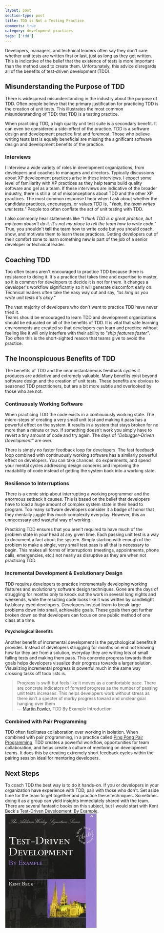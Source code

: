 ```yaml
---
layout: post
section-type: post
title: TDD is Not a Testing Practice 
comments: true
category: development practices
tags: ['tdd']
---
```


Developers, managers, and technical leaders often say they don't care whether unit tests are written first or last, just as long as they get written. This is indicative of the belief that the existence of tests is more important than the method used to create them. Unfortunately, this advice disregards all of the benefits of test-driven development (TDD). 

## Misunderstanding the Purpose of TDD 

There is widespread misunderstanding in the industry about the purpose of TDD. Often people believe that the primary justification for practicing TDD is the creation of unit tests. This illustrates the most common misunderstanding of TDD: that TDD is a testing practice.

When practicing TDD, a high quality unit test suite is a secondary benefit. It can even be considered a side-effect of the practice. TDD is a software design and development practice first and foremost. Those who believe writing tests last is equally beneficial are missing the significant software design and development benefits of the practice.

### Interviews

I interview a wide variety of roles in development organizations, from developers and coaches to managers and directors. Typically discussions about XP development practices arise in these interviews. I expect some level of familiarity with XP practices as they help teams build quality software and gel as a team. If these interviews are indicative of the broader industry, there is still a lot of misconceptions about TDD and the other XP practices. The most common response I hear when I ask about whether the candidate practices, encourages, or values TDD is, _"Yeah, the team writes unit tests."_ People too often conflate the act of unit testing with TDD. 


I also commonly hear statements like _"I think TDD is a great practice, but my team doesn't do it. It's not my place to tell the team how to write code."_ True, you shouldn't **tell** the team how to write code but you should coach, show, and motivate them to learn these practices. Getting developers out of their comfort zone to learn something new is part of the job of a senior developer or technical leader.

## Coaching TDD

Too often teams aren't encouraged to practice TDD because there is resistance to doing it. It's a practice that takes time
 and expertise to master, so it is common for developers to decide it is not for them. It changes a developer's workflow significantly so it will generate discomfort early on. Technical leaders often take the easy way out and say, _"as long as you write unit tests it's okay."_ 

The vast majority of developers who don't want to practice TDD have never tried it.  
 Teams should be encouraged to learn TDD and development organizations should be educated on all of the benefits of TDD.
 It is vital that safe learning environments are created so that developers can learn and practice without feeling like it will only interfere with their ability to _"ship features faster"_. Too often this is the short-sighted reason that teams give to avoid the practice. 


## The Inconspicuous Benefits of TDD

The benefits of TDD and the near instantaneous feedback cycles it produces are addictive and extremely valuable. Many benefits exist beyond software design and the creation of unit tests. These benefits are obvious to seasoned TDD practitioners, but are a bit more subtle and overlooked by those who are not.

### Continuously Working Software

When practicing TDD the code exists in a continuously working state. The micro-steps of creating a very small unit test and making it pass has a powerful effect on the system. It results in a system that stays broken for no more than a minute or two. If something doesn't work you simply have to revert a tiny amount of code and try again. The days of _"Debugger-Driven Development"_ are over.

There is simply no faster feedback loop for developers. The fast feedback loop combined with continuously working software has a similarly powerful effect on developers. You can take chances, do experiments, and spend your mental cycles addressing design concerns and improving the readability of code instead of getting the system back into a working state. 

### Resilience to Interruptions

There is a comic strip about interrupting a working programmer and the enormous setback it causes. This is based on the belief that developers have to load a huge amount of complex system state in their head to program.
Too many software developers consider it a badge of honor that they mentally juggle this much complexity everyday. However, this an unnecessary and wasteful way of working. 
 
 Practicing TDD ensures that you aren't required to have much of the problem state in your head at any given time. Each passing unit test is a way to document a fact about the system. Simply starting with enough of the problem to make a single, very small test pass is all that is necessary to begin. This makes all forms of interruptions (meetings, appointments, phone calls, emergencies, etc.) not nearly as disruptive as they are when not practicing TDD. 

### Incremental Development & Evolutionary Design

TDD requires developers to practice incrementally developing working features and evolutionary software design techniques. Gone are the days of struggling for months only to knock out the work in several long nights and weekends, while the resulting code looks like it was written by candlelight by bleary-eyed developers. Developers instead learn to break large problems down into small, achievable goals. These goals then get further broken down so that developers can focus on one public method of one class at a time. 

#### Psychological Benefits 

Another benefit of incremental development is the psychological benefits it provides. Instead of developers struggling for months on end not knowing how far they are from a solution, everyday they are writing lots of small failing tests and making them pass. This concrete progress towards their goals helps developers visualize their progress towards a larger solution. Visualizing incremental progress is powerful much in the same way crossing tasks off todo lists is. 

> Progress is swift but feels like it moves as a comfortable pace. There are concrete indicators of forward progress as the number of passing unit tests increases. This helps developers work without stress as there isn't a specter of murky progress toward and unclear goal hanging over them <br />
> &mdash; [Martin Fowler](http://www.martinfowler.com), TDD By Example Introduction 

### Combined with Pair Programming 

TDD often facilitates collaboration over working in isolation. When combined with pair programming, in a practice called [Ping Pong Pair Programming](/2015/04/18/ping-pong-pair-programming.html), TDD creates a powerful workflow, opportunities for team collaboration, and helps create a culture of mentoring on development teams. It does this by creating extremely short feedback cycles within the pairing session ideal for mentoring developers.

## Next Steps 

To coach TDD the best way is to do it hands-on. If you or developers in your organization have experience with TDD, pair with those who don't. Set aside time for the team to get together and practice these techniques. Sometimes doing it as a group can yield insights immediately shared with the team. There are several fantastic books on this subject, but I would start with Kent Beck's [Test-Driven Development: By Example](https://www.amazon.com/Test-Driven-Development-Kent-Beck/dp/0321146530/ref=sr_1_1?s=books&ie=UTF8&qid=1495277882&sr=1-1&keywords=tdd+by+example). <img class="img-responsive" src="/img/tdd_by_example.jpg" />